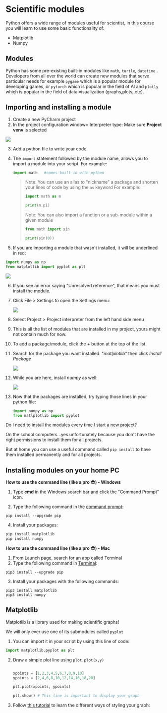 # Scientific modules

Python offers a wide range of modules useful for scientist, in this course you will learn to use some basic functionality of:

- Matplotlib
- Numpy

 

## Modules

Python has some pre-existing built-in modules like `math`, `turtle`, `datetime` . Developers from all over the world can create new modules that serve particular needs for example `pygame` which is a popular module for developing games, or `pytorch` which is popular in the field of AI and `plotly` which is popular in the field of data visualization (graphs,plots, etc). 



## Importing and installing a module

1. Create a new PyCharm project 
2. In the project configuration window> Interpreter type: Make sure  **Project venv** is selected

<img src= "Images/install_module/img_2.png"/>

3. Add a python file to write your code.

4. The `import` statement followed by the module name, allows you to import a module into your script. For example:

   ```python
   import math   #comes built-in with python
   ```

   > Note: You can use an alias to "nickname" a package and shorten your lines of code by using the `as` keyword For example:
   >
   > ```python
   > import math as m
   > 
   > print(m.pi)
   > ```
   >
   > Note: You can also import a function or a sub-module within a given module
   >
   > ```python
   > from math import sin
   > 
   > print(sin(0))
   > ```

5.  If you are importing a module that wasn't installed, it will be underlined in red:

   ```python
   import numpy as np
   from matplotlib import pyplot as plt
   ```

   <img src= "Images/install_module/img_4.png"/>

6. If you see an error saying "Unresolved reference", that means you must install the module.

7. Click File > Settings to open the Settings menu:

   <img src= "Images/install_module/img_3.png"/>

8. Select Project > Project interpreter from the left hand side menu

9. This is all the list of modules that are installed in my project, yours might not contain much for now.

10. To add a package/module, click the + button at the top of the list

11. Search for the package you want installed: "*matlplotlib*" then click *Install Package*

    <img src= "Images/install_module/img_5.png"/>

12. While you are here, install *numpy* as well:

    <img src= "Images/install_module/img_6.png"/>

13. Now that the packages are installed, try typing those lines in your python file:

    ```python
    import numpy as np
    from matlplotlib import pyplot
    
    ```

Do I need to install the modules every time I start a new project? 

On the school computers...yes unfortunately because you don't have the right permissions to install them for all projects. 

But at home you can use a useful command called `pip install` to have them installed permanently and for all projects. 



## Installing modules on your home PC

**How to use the command line (like a pro 😎) - Windows**

1. Type **cmd** in the Windows search bar and click the "Command Prompt" icon.

3. Type the following command in the [command prompt](https://phoenixnap.com/glossary/command-prompt):

```
pip install --upgrade pip
```

4. Install your packages:

```cmd
pip install matplotlib
pip install numpy
```

**How to use the command line (like a pro 😎) - Mac**

1. From Launch page, search for an app called Terminal
2. Type the following command in [Terminal](https://support.apple.com/en-ca/guide/terminal/welcome/mac):

```
pip3 install --upgrade pip
```

3. Install your packages with the following commands:

```
pip3 install matplotlib
pip3 install numpy
```



## Matplotlib 

Matplotlib is a library used for making scientific graphs!

We will only ever use one of its submodules called `pyplot`

1. You can import it in your script by using this line of code:

```python
import matplotlib.pyplot as plt
```

2. Draw a simple plot line using `plot.plot(x,y)`

   ```python
   
   xpoints = [1,2,3,4,5,6,7,8,9,10]
   ypoints = [2,4,6,8,10,12,14,16,18,20]
   
   plt.plot(xpoints, ypoints)
   
   plt.show() # This line is important to display your graph
   ```

   

3. Follow [this tutorial](https://www.w3schools.com/python/matplotlib_pyplot.asp) to learn the different ways of styling your graph:

   

